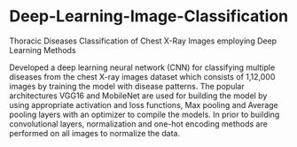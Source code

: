 # Deep-Learning-Image-Classification
Thoracic Diseases Classification of Chest X-Ray Images employing Deep Learning Methods

Developed a deep learning neural network (CNN) for classifying multiple diseases from the chest X-ray images dataset which consists of 1,12,000 images by training the model with disease patterns.
The popular architectures VGG16 and MobileNet are used for building the model by using appropriate activation and loss functions, Max pooling and Average pooling layers with an optimizer to compile the models.
In prior to building convolutional layers, normalization and one-hot encoding methods are performed on all images to normalize the data.
